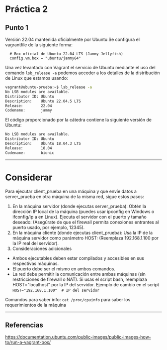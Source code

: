# Práctica 2

## Punto 1
Versión 22.04 mantenida oficialmente por Ubuntu 
Se configura el vagrantfile de la siguiente forma:
```
  # Box oficial de Ubuntu 22.04 LTS (Jammy Jellyfish)
  config.vm.box = "ubuntu/jammy64"
```

Una vez levantado con Vagrant el servicio de Ubuntu mediante el uso del comando `lsb_release -a` podemos acceder a los detalles de la distribución de Linux que estamos usando:  
```bash
vagrant@ubuntu-prueba:~$ lsb_release -a
No LSB modules are available.
Distributor ID: Ubuntu
Description:    Ubuntu 22.04.5 LTS
Release:        22.04
Codename:       jammy
```
El código proporcionado por la cátedra contiene la siguiente versión de Ubuntu: 
```bash
No LSB modules are available.
Distributor ID: Ubuntu
Description:    Ubuntu 18.04.3 LTS
Release:        18.04
Codename:       bionic
```

---
# Considerar
Para ejecutar client_prueba en una máquina y que envíe datos a server_prueba en otra máquina de la misma red, sigue estos pasos:

1. En la máquina servidor (donde ejecutas server_prueba):
Obtén la dirección IP local de la máquina (puedes usar ipconfig en Windows o ifconfig/ip a en Linux).
Ejecuta el servidor con el puerto y tamaño deseado:
(Asegúrate de que el firewall permita conexiones entrantes al puerto usado, por ejemplo, 12345).
2. En la máquina cliente (donde ejecutas client_prueba):
Usa la IP de la máquina servidor como parámetro HOST:
(Reemplaza 192.168.1.100 por la IP real del servidor).
3. Consideraciones adicionales
- Ambos ejecutables deben estar compilados y accesibles en sus respectivas máquinas.
- El puerto debe ser el mismo en ambos comandos.
- La red debe permitir la comunicación entre ambas máquinas (sin restricciones de firewall o NAT).
Si usas el script bash, reemplaza HOST="localhost" por la IP del servidor.
Ejemplo de cambio en el script `HOST="192.168.1.100"  # IP del servidor`

Comandos para saber info: `cat /proc/cpuinfo` para saber los requerimientos de la máquina 

---
## Referencias 
https://documentation.ubuntu.com/public-images/public-images-how-to/run-a-vagrant-box/


